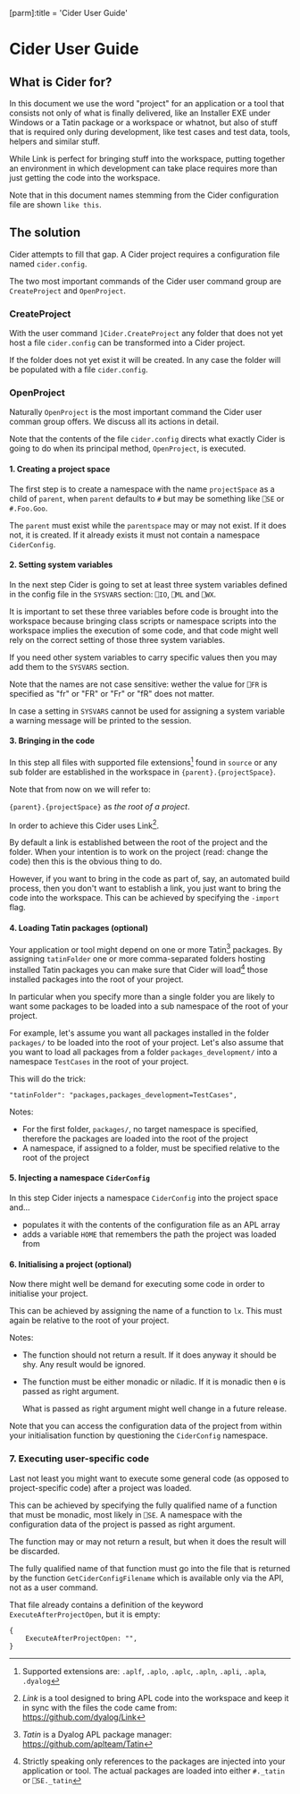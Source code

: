 [parm]:title = 'Cider User Guide'



# Cider User Guide

## What is Cider for?

In this document we use the word "project" for an application or a tool that consists not only of what is  finally delivered, like an Installer EXE under Windows or a Tatin package or a workspace or whatnot, but also of stuff that is required only during development, like test cases and test data, tools, helpers and similar stuff.

While Link is perfect for bringing stuff into the workspace, putting together an environment in which development can take place requires more than just getting the code into the workspace.

Note that in this document names stemming from the Cider configuration file are shown `like this`.

## The solution

Cider attempts to fill that gap. A Cider project requires a configuration file named `cider.config`. 

The two most important commands of the Cider user command group are `CreateProject` and `OpenProject`.

### CreateProject

With the user command `]Cider.CreateProject` any folder that does not yet host a file `cider.config` can be transformed into a Cider project. 

If the folder does not yet exist it will be created. In any case the folder will be populated with a file `cider.config`.

### OpenProject

Naturally `OpenProject` is the most important command the Cider user comman group offers. We discuss all its actions in detail.

Note that the  contents of the file `cider.config` directs what exactly Cider is going to do when its principal method, `OpenProject`, is executed.

#### 1. Creating a project space

The first step is to create a namespace with the name `projectSpace` as a child of `parent`, when `parent` defaults to `#` but may be something like `⎕SE` or `#.Foo.Goo`. 

The `parent` must exist while the `parentspace` may or may not exist. If it does not, it is created. If it already exists it must not contain a namespace `CiderConfig`.

#### 2. Setting system variables

In the next step Cider is going to set at least three system variables defined in the config file in the `SYSVARS` section: `⎕IO`, `⎕ML` and `⎕WX`.

It is important to set these three variables before code is brought into the workspace because bringing class scripts or namespace scripts into the workspace implies the execution of some code, and that code might well rely on the correct setting of those three system variables.

If you need other system variables to carry specific values then you may add them to the `SYSVARS` section. 

Note that the names are not case sensitive: wether the value for `⎕FR` is specified as  "fr" or "FR" or "Fr" or "fR" does not matter.

In case a setting in `SYSVARS` cannot be used for assigning a system variable a warning message will be printed to the session.


#### 3. Bringing in the code

In this step all files with supported file extensions[^extensions] found in `source` or any sub folder are established in the workspace in `{parent}.{projectSpace}`.

Note that from now on we will refer to:

`{parent}.{projectSpace}` as _the root of a project_.

In order to achieve this Cider uses Link[^link]. 

By default a link is established between the root of the project and the folder. When your intention is to work on the project (read: change the code) then this is the obvious thing to do.

However, if you want to bring in the code as part of, say, an automated build process, then you don't want to establish a link, you just want to bring the code into the workspace. This can be achieved by specifying the `-import` flag.


#### 4. Loading Tatin packages (optional)
 
Your application or tool might depend on one or more Tatin[^tatin] packages. By assigning `tatinFolder` one or more comma-separated folders hosting installed Tatin packages you can make sure that Cider will load[^load_tatin_pkgs] those installed packages into the root of your project.

In particular when you specify more than a single folder you are likely to want some packages to be loaded into a sub namespace of the root of your project.

For example, let's assume you want all packages installed in the folder `packages/` to be loaded into the root of your project. Let's also assume that you want to load all packages from a folder `packages_development/` into a namespace `TestCases` in the root of your project.

This will do the trick:

```
"tatinFolder": "packages,packages_development=TestCases",

```

Notes:
* For the first folder, `packages/`, no target namespace is specified, therefore the packages are loaded into the root of the project
* A namespace, if assigned to a folder, must be specified relative to the root of the project


#### 5. Injecting a namespace `CiderConfig`

In this step Cider injects a namespace `CiderConfig` into the project space and...

* populates it with the contents of the configuration file as an APL array
* adds a variable `HOME` that remembers the path the project was loaded from


#### 6. Initialising a project (optional)

Now there might well be demand for executing some code in order to initialise your project.

This can be achieved by assigning the name of a function to `lx`. This must again be relative to the root of your project.

Notes:

* The function should not return a result. If it does anyway it should be shy. Any result would be ignored.
* The function must be either monadic or niladic. If it is monadic then `⍬` is passed as right argument.

  What is passed as right argument might well change in a future release.

Note that you can access the configuration data of the project from within your initialisation function by questioning the `CiderConfig` namespace.

### 7. Executing user-specific code

Last not least you might want to execute some general code (as opposed to project-specific code) after a project was loaded.

This can be achieved by specifying the fully qualified name of a function that must be monadic, most likely in `⎕SE`. A namespace with the configuration data of the project is passed as right argument.

The function may or may not return a result, but when it does the result will be discarded.

The fully qualified name of that function must go into the file that is returned by the function `GetCiderConfigFilename` which is available only via the API, not as a user command.

That file already contains a definition of the keyword `ExecuteAfterProjectOpen`, but it is empty:

```
{
    ExecuteAfterProjectOpen: "",
}
```

[^tatin]: _Tatin_ is a Dyalog APL package manager: <https://github.com/aplteam/Tatin>

[^link]: _Link_ is a tool designed to bring APL code into the workspace and keep it in sync with the files the code came from: <https://github.com/dyalog/Link>

[^load_tatin_pkgs]: Strictly speaking only references to the packages are injected into your application or tool. The actual packages are loaded into either `#._tatin` or `⎕SE._tatin`

[^extensions]: Supported extensions are: `.aplf`, `.aplo`, `.aplc`, `.apln`, `.apli`, `.apla`, `.dyalog` 